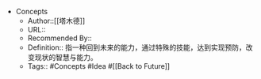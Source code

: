 - Concepts
    - Author::[[塔木德]]
    - URL::
    - Recommended By:: 
    - Definition:: 指一种回到未来的能力，通过特殊的技能，达到实现预防，改变现状的智慧与能力。
    - Tags:: #Concepts #Idea #[[Back to Future]]
